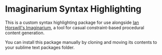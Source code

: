 # Imaginarium Syntax Highlighting

This is a custom syntax highlighting package for use alongside [Ian
Horswill's Imaginarium](https://github.com/ianhorswill/Imaginarium), a
tool for casual constraint-based procedural content generation.

You can install this package manually by cloning and moving its contents
to your sublime text packages folder.

